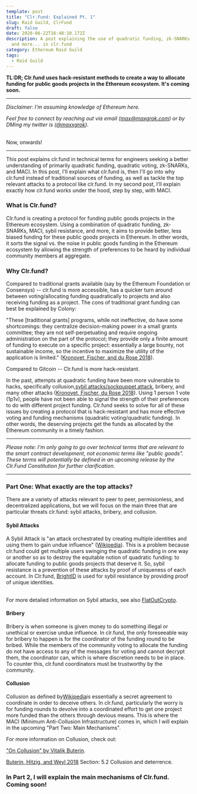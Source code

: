 ```yaml
---
template: post
title: "Clr.Fund: Explained Pt. 1"
slug: Raid Guild, ClrFund
draft: false
date: 2020-06-22T16:40:10.172Z
description: A post explaining the use of quadratic funding, zk-SNARKs, MACI,
  and more... in clr.fund
category: Ethereum Raid Guild
tags:
  - Raid Guild
---
```

<strong>TL:DR; Clr.fund uses hack-resistant methods to create a way to allocate funding for public goods projects in the Ethereum ecosystem. It's coming soon.</strong>

------------------------------------------------------------

<em>Disclaimer: I'm assuming knowledge of Ethereum here.

Feel free to connect by reaching out via email (<a href="mailto: max@maxgrok.com>">max@maxgrok.com</a>) or by DMing my twitter is (<a href="https://www.twitter.com/maxxgrok/">@maxxgrok</a>).</em><br/><br/>

Now, onwards!

--------------------------------------------------------------

This post explains clr.fund in technical terms for engineers seeking a better understanding of primarily quadratic funding, quadratic voting, zk-SNARKs, and MACI. In this post, I'll explain what clr.fund is, then I'll go into why clr.fund instead of traditional sources of funding, as well as tackle the top relevant attacks to a protocol like clr.fund. In my second post, I'll explain exactly how clr.fund works under the hood, step by step, with MACI.  

<h3>What is Clr.fund?</h3>

<p>Clr.fund is creating a protocol for funding public goods projects in the Ethereum ecosystem. Using a combination of quadratic funding, zk-SNARKs, MACI, sybil resistance, and more, it aims to provide better, less biased funding for these public goods projects in Ethereum. In other words, it sorts the signal vs. the noise in public goods funding in the Ethereum ecosystem by allowing the strength of preferences to be heard by individual community members at aggregate.</p>

<h3>Why Clr.fund?</h3>

<p>Compared to traditional grants available (say by the Ethereum Foundation or Consensys) -- clr.fund is more accessible, has a quicker turn around between voting/allocating funding quadratically to projects and also receiving funding as a project. The cons of traditional grant funding can best be explained by Colony:

"These \[traditional grants] programs, while not ineffective, do have some shortcomings: they centralize decision-making power in a small grants committee; they are not self-perpetuating and require ongoing administration on the part of the protocol; they provide only a finite amount of funding to execute on a specific project: essentially a large bounty, not sustainable income, so the incentive to maximize the utility of the application is limited." (<a href="https://colony.io/budgetbox.pdf">Kronovet, Fischer, and du Rose 2018</a>).

Compared to Gitcoin -- Clr.fund is more hack-resistant.

In the past, attempts at quadratic funding have been more vulnerable to hacks, specifically collusion,<a href="https://flatoutcrypto.com/home/cryptointrosybilattack">sybil attacks/sockpuppet attack</a>, bribery, and many other attacks (<a href="https://colony.io/budgetbox.pdf">Kronovet, Fischer, du Rose 2018</a>). Using 1 person 1 vote (1p1v), people have not been able to signal the strength of their preferences to do with different project funding. Clr.fund seeks to solve for all of these issues by creating a protocol that is hack-resistant and has more effective voting and funding mechanisms (quadratic voting/quadratic funding). In other words, the deserving projects get the funds as allocated by the Ethereum community in a timely fashion.</p>

--------------------------------------------------------------

<em>Please note: I'm only going to go over technical terms that are relevant to the smart contract development, not economic terms like "public goods". These terms will potentially be defined in an upcoming release by the Clr.Fund Constitution for further clarification.</em>

--------------------------------------------------------------

<h3>Part One: What exactly are the top attacks?</h3>

<p>There are a variety of attacks relevant to peer to peer, permisionless, and decentralized applications, but we will focus on the main three that are particular threats clr.fund: sybil attacks, bribery, and collusion.</p>

<h4>Sybil Attacks</h4>

<p>A Sybil Attack is "an attack orchestrated by creating multiple identities and using them to gain undue influence" (<a href="https://en.wikipedia.org/wiki/Sybil_attack">Wikipedia</a>). This is a problem because clr.fund could get multiple users swinging the quadratic funding in one way or another so as to destroy the equitable notion of quadratic funding: to allocate funding to public goods projects that deserve it. So, sybil resistance is a prevention of these attacks by proof of uniqueness of each account. In Clr.fund, <a href="www.brightid.org/">BrightID</a> is used for sybil resistance by providing proof of unique identities.

<br/>For more detailed information on Sybil attacks, see also <a href="https://flatoutcrypto.com/home/cryptointrosybilattack">FlatOutCrypto</a>.

</p>

<h4>Bribery</h4>

<p>Bribery is when someone is given money to do something illegal or unethical or exercise undue influence. In clr.fund, the only foreseeable way for bribery to happen is for the coordinator of the funding round to be bribed. While the members of the community voting to allocate the funding do not have access to any of the messages for voting and cannot decrypt them, the coordinator can, which is where discretion needs to be in place. To counter this, clr.fund coordinators must be trustworthy by the community.</p>



<h4>Collusion</h4>

<p>Collusion as defined by<a href="https://en.wikipedia.org/wiki/Collusion">Wikipedia</a>is essentially a secret agreement to coordinate in order to deceive others. In clr.fund, particularly the worry is for funding rounds to devolve into a coordinated effort to get one project more funded than the others through devious means. This is where the MACI (Minimum Anti-Collusion Infrastructure) comes in, which I will explain in the upcoming "Part Two: Main Mechanisms".

<br/>

For more information on Collusion, check out:<br/>

<a href="">"On Collusion" by Vitalik Buterin</a>.<br/>

<a href="https://papers.ssrn.com/sol3/papers.cfm?abstract_id=3243656">Buterin, Hitzig, and Weyl 2018</a> Section: 5.2 Collusion and deterrence.</p>

<h3>In Part 2, I will explain the main mechanisms of Clr.fund. <br/>Coming soon!</h3>